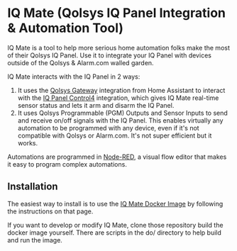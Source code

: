 # IQ Mate (Qolsys IQ Panel Integration & Automation Tool)

IQ Mate is a tool to help more serious home automation folks make the most of their Qolsys IQ Panel. Use it to integrate your IQ Panel with devices outside of the Qolsys & Alarm.com walled garden.

IQ Mate interacts with the IQ Panel in 2 ways:

1. It uses the [Qolsys Gateway](https://github.com/XaF/qolsysgw) integration from Home Assistant to interact with the [IQ Panel Control4](https://qolsys.reamaze.com/kb/connections-and-configurations/how-to-integrate-your-iq-system-with-control-4) integration, which gives IQ Mate real-time sensor status and lets it arm and disarm the IQ Panel.
2. It uses Qolsys Programmable (PGM) Outputs and Sensor Inputs to send and receive on/off signals with the IQ Panel. This enables virtually any automation to be programmed with any device, even if it's not compatible with Qolsys or Alarm.com. It's not super efficient but it works.

Automations are programmed in [Node-RED](https://nodered.org/), a visual flow editor that makes it easy to program complex automations.

## Installation

The easiest way to install is to use the [IQ Mate Docker Image](https://hub.docker.com/r/suretyhome/iqmate) by following the instructions on that page.

If you want to develop or modify IQ Mate, clone those repository build the docker image yourself. There are scripts in the do/ directory to help build and run the image.
